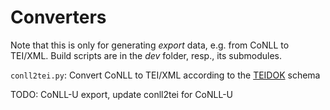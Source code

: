 # Converters

Note that this is only for generating *export* data, e.g. from CoNLL to TEI/XML.
Build scripts are in the *dev* folder, resp., its submodules.

`conll2tei.py`: Convert CoNLL to TEI/XML according to the [TEIDOK](https://github.com/ufal/teitok-tools) schema

TODO: CoNLL-U export, update conll2tei for CoNLL-U
